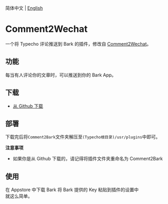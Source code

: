 简体中文 | [English](https://github.com/JDYuuki/Comment2Bark/blob/main/docs/README_EN.md)
# Comment2Wechat
一个将 Typecho 评论推送到 Bark 的插件，修改自 [Comment2Wechat](https://github.com/Tsuk1ko/Comment2Wechat)。

## 功能
每当有人评论你的文章时，可以推送到你的 Bark App。    


## 下载
- [从 Github 下载](https://github.com/JDYuuki/Commont2Bark/archive/refs/heads/main.zip "从 Github 下载")

## 部署
下载完后将`Comment2Bark`文件夹解压至`(Typecho根目录)/usr/plugins`中即可。    

**注意事项**
- 如果你是从 Github 下载的，请记得将插件文件夹重命名为 Comment2Bark

## 使用
在 Appstore 中下载 Bark
将 Bark 提供的 Key 粘贴到插件的设置中  
就这么简单。
